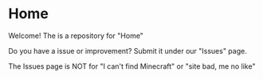 # Home

Welcome! The is a repository for "Home" 

Do you have a issue or improvement? Submit it under our "Issues" page.

The Issues page is NOT for "I can't find Minecraft" or "site bad, me no like"
